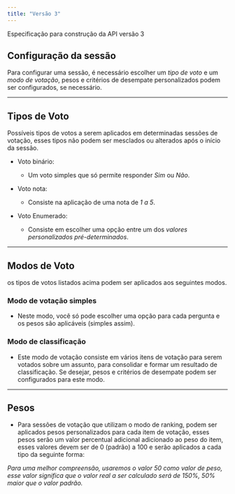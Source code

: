 ```yaml
---
title: "Versão 3"
---
```


Especificação para construção da API versão 3

## Configuração da sessão

Para configurar uma sessão, é necessário escolher um _tipo de voto_ e um _modo de votação_, pesos e critérios de desempate personalizados podem ser configurados, se necessário.

---

## Tipos de Voto

Possíveis tipos de votos a serem aplicados em determinadas sessões de votação, esses tipos não podem ser mesclados ou alterados após o início da sessão.

- Voto binário:

  - Um voto simples que só permite responder _Sim_ ou _Não_.

- Voto nota:

  - Consiste na aplicação de uma nota de _1 a 5_.

- Voto Enumerado:
  - Consiste em escolher uma opção entre um dos _valores personalizados pré-determinados_.

---

## Modos de Voto

os tipos de votos listados acima podem ser aplicados aos seguintes modos.

### Modo de votação simples

- Neste modo, você só pode escolher uma opção para cada pergunta e os pesos são aplicáveis (simples assim).

### Modo de classificação

- Este modo de votação consiste em vários itens de votação para serem votados sobre um assunto, para consolidar e formar um resultado de classificação. Se desejar, pesos e critérios de desempate podem ser configurados para este modo.

---

## Pesos

- Para sessões de votação que utilizam o modo de ranking, podem ser aplicados pesos personalizados para cada item de votação, esses pesos serão um valor percentual adicional adicionado ao peso do item, esses valores devem ser de 0 (padrão) a 100 e serão aplicados a cada tipo da seguinte forma:

_Para uma melhor compreensão, usaremos o valor 50 como valor de peso, esse valor significa que o valor real a ser calculado será de 150%, 50% maior que o valor padrão._
